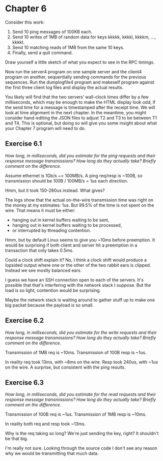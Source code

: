 # Chapter 6

Consider this work:
1. Send 10 ping messages of 100KB each.
2. Send 10 writes of 1MB of random data for keys kkkkk, kkkkl, kkkkm, ...,
   kkkkt.
3. Send 10 matching reads of 1MB from the same 10 keys.
4. Finally, send a quit command.

Draw yourself a little sketch of what you expect to see in the RPC timings.

Now run the server4 program on one sample server and the client4 program on
another, sequentially sending commands for the previous sequences. Run the
dumplogfile4 program and makeself program against the first three client log
files and display the actual results.

You likely will find that the two servers’ wall-clock times differ by a few
milliseconds, which may be enough to make the HTML display look odd, if the
send time for a message is timestamped after the receipt time. We will look at
time alignment in the next chapter. In the meantime, you might consider
hand-editing the JSON files to adjust T2 and T3 to be between T1 and T4. This
is optional, but doing so will give you some insight about what your Chapter 7
program will need to do.

## Exercise 6.1
*How long, in milliseconds, did you estimate for the ping requests and their
response message transmissions? How long do they actually take? Briefly comment
on the difference.*

Assume ethernet is 1Gb/s ~= 100MB/s. A ping req/resp is ~100B, so transmission should be
100B / 100MB/s = 1us each direction.

Hmm, but it took 150-280us instead. What gives?

The logs show that the actual on-the-wire transmission time was right on the
money at my estimates: 1us. But 99.5% of the time is not spent on the wire. That
means it must be either:
- hanging out in kernel buffers waiting to be sent,
- hanging out in kernel buffers waiting to be processed,
- or interrupted by threading contention.

Hmm, but by default Linux seems to give you ~10ms before preemption. It would be
surprising if both client and server hit a preemption in a transaction that only
takes 0.5ms.

Could a clock shift explain it? No, I think a clock shift would produce a
lopsided output where one or the other of the two rabbit ears is clipped.
Instead we see mostly balanced ears.

I guess we have an SSH connection open to each of the servers. It's possible
that that's interfering with the network stack I suppose. But the load is so
light, contention would be surprising.

Maybe the network stack is waiting around to gather stuff up to make one big
packet because the payload is so small.

## Exercise 6.2
*How long, in milliseconds, did you estimate for the write requests and their
response message transmissions? How long do they actually take? Briefly comment
on the difference.*

Transmission of 1MB req is ~10ms.
Transmission of 100B resp is ~1us.

In reality req took 13ms, with ~8ms on the wire.
Resp took 240us, with ~1us on the wire. A surprise, but consistent with the ping
results.

## Exercise 6.3
*How long, in milliseconds, did you estimate for the read requests and their
response message transmissions? How long do they actually take? Briefly comment
on the difference.*

Transmission of 100B req is ~1us.
Transmission of 1MB resp is ~10ms.

In reality both req and resp took ~13ms.

Why is the req taking so long? We're just sending the key, right? It shouldn't
be that big.

I'm really not sure. Looking through the source code I don't see any reason why
we would be transmitting that much data.

